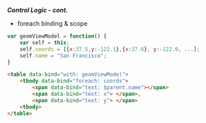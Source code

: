 ***Control Logic - cont.***
- foreach binding & scope

```javascript
var geomViewModel = function() {
    var self = this;
    self.coords = [{x:37.5,y:-122.1},{x:37.6}, y:-122.0, ...];
    self.name = "San Francisco";
}
```

```html
<table data-bind="with: geomViewModel">
    <tbody data-bind="foreach: coords">
        <span data-bind="text: $parent.name"></span>
        <span data-bind="text: x"> </span>,
        <span data-bind="text: y"> </span>
    <tbody>
</table>
```
